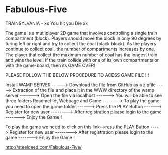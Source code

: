# Fabulous-Five

TRAINSYLVANIA - xx You hit you Die xx

The game is a mutliplayer 2D game that involves controlling a single train compartment (block). Players should move the block in only 90 degrees by turing left or right and try to collect the coal (black block). As the players continue to collect coal, the number of compartments increases by one. The player that collect the maximum number of coal has the longest train and wins the level. If the train collide with one of its own compartments or with the game-board, then its GAME OVER!

PLEASE FOLLOW THE BELOW PROCEDURE TO ACESS GAME FILE !!!

Install WAMP SERVER -----> Download the file from GitHub as a zipfile -----> Extraction of the file and place it in the WWW directory of the wamp server ------->
Open the file via localhost ------> You will be able to see three folders Readmefile, Webpage and Game -------> To play the game you need to open the game folder ------> Press the PLAY Button ------> Register for new user --------> After registration please login to the game -------> Enjoy the Game !


To play the game we need to click on this link-->ress the PLAY Button ----> Register for new user --------> After registration please login to the game -------> Enjoy the Game !

http://steeldeed.com/Fabulous-Five/

